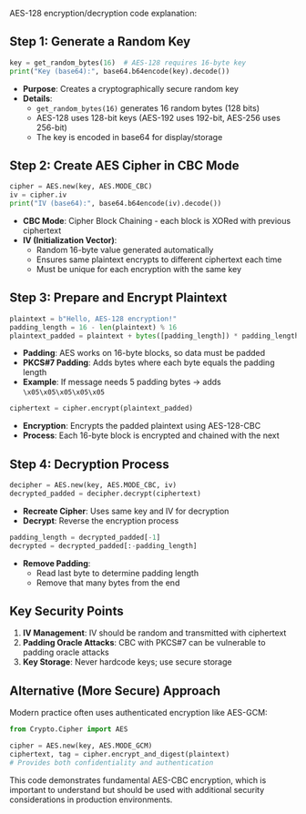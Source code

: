 AES-128 encryption/decryption code explanation:

## **Step 1: Generate a Random Key**
```python
key = get_random_bytes(16)  # AES-128 requires 16-byte key
print("Key (base64):", base64.b64encode(key).decode())
```
- **Purpose**: Creates a cryptographically secure random key
- **Details**: 
  - `get_random_bytes(16)` generates 16 random bytes (128 bits)
  - AES-128 uses 128-bit keys (AES-192 uses 192-bit, AES-256 uses 256-bit)
  - The key is encoded in base64 for display/storage

## **Step 2: Create AES Cipher in CBC Mode**
```python
cipher = AES.new(key, AES.MODE_CBC)
iv = cipher.iv
print("IV (base64):", base64.b64encode(iv).decode())
```
- **CBC Mode**: Cipher Block Chaining - each block is XORed with previous ciphertext
- **IV (Initialization Vector)**: 
  - Random 16-byte value generated automatically
  - Ensures same plaintext encrypts to different ciphertext each time
  - Must be unique for each encryption with the same key

## **Step 3: Prepare and Encrypt Plaintext**
```python
plaintext = b"Hello, AES-128 encryption!"
padding_length = 16 - len(plaintext) % 16
plaintext_padded = plaintext + bytes([padding_length]) * padding_length
```
- **Padding**: AES works on 16-byte blocks, so data must be padded
- **PKCS#7 Padding**: Adds bytes where each byte equals the padding length
- **Example**: If message needs 5 padding bytes → adds `\x05\x05\x05\x05\x05`

```python
ciphertext = cipher.encrypt(plaintext_padded)
```
- **Encryption**: Encrypts the padded plaintext using AES-128-CBC
- **Process**: Each 16-byte block is encrypted and chained with the next

## **Step 4: Decryption Process**
```python
decipher = AES.new(key, AES.MODE_CBC, iv)
decrypted_padded = decipher.decrypt(ciphertext)
```
- **Recreate Cipher**: Uses same key and IV for decryption
- **Decrypt**: Reverse the encryption process

```python
padding_length = decrypted_padded[-1]
decrypted = decrypted_padded[:-padding_length]
```
- **Remove Padding**: 
  - Read last byte to determine padding length
  - Remove that many bytes from the end

## **Key Security Points**

1. **IV Management**: IV should be random and transmitted with ciphertext
2. **Padding Oracle Attacks**: CBC with PKCS#7 can be vulnerable to padding oracle attacks
3. **Key Storage**: Never hardcode keys; use secure storage

## **Alternative (More Secure) Approach**
Modern practice often uses authenticated encryption like AES-GCM:
```python
from Crypto.Cipher import AES

cipher = AES.new(key, AES.MODE_GCM)
ciphertext, tag = cipher.encrypt_and_digest(plaintext)
# Provides both confidentiality and authentication
```

This code demonstrates fundamental AES-CBC encryption, which is important to understand but should be used with additional security considerations in production environments.
